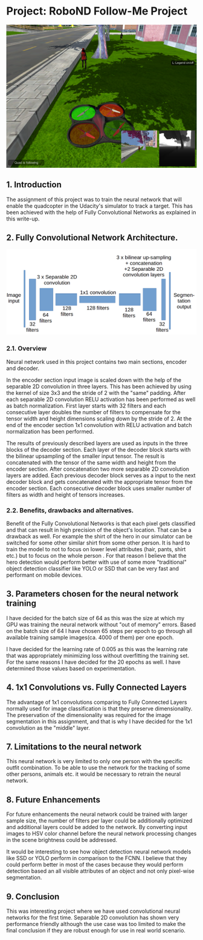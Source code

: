  # Project: RoboND Follow-Me Project

![Simulator Screenshot](sim_screenshot.png)

## 1. Introduction

The assignment of this project was to train the neural network that will enable the quadcopter in the Udacity's simulator to track a target. This has been achieved with the help of Fully Convolutional Networks as explained in this write-up.

## 2. Fully Convolutional Network Architecture.

![FCN Graph](FCN_graph.png)

### 2.1. Overview

Neural network used in this project contains two main sections, encoder and decoder.

In the encoder section input image is scaled down with the help of the separable 2D convolution in three layers. This has been achieved by using the kernel of size 3x3 and the stride of 2 with the "same" padding. After each separable 2D convolution RELU activation has been performed as well as batch normalization. First layer starts with 32 filters and each consecutive layer doubles the number of filters to compensate for the tensor width and height dimensions scaling down by the stride of 2. At the end of the encoder section 1x1 convolution with RELU activation and batch normalization has been performed.

The results of previously described layers are used as inputs in the three blocks of the decoder section. Each layer of the decoder block starts with the bilinear upsampling of the smaller input tensor. The result is concatenated with the tensor of the same width and height from the encoder section. After concatenation two more separable 2D convolution layers are added. Each previous decoder block serves as a input to the next decoder block and gets concatenated with the appropriate tensor from the encoder section. Each consecutive decoder block uses smaller number of filters as width and height of tensors increases.

### 2.2. Benefits, drawbacks and alternatives.

Benefit of the Fully Convolutional Networks is that each pixel gets classified and that  can result in high precision of the object's location. That can be a drawback as well. For example the shirt of the hero in our simulator can be switched for some other similar shirt from some other person. It is hard to train the model to not to focus on lower level attributes (hair, pants, shirt etc.) but to focus on the whole person . For that reason I believe that the hero detection would perform better with use of some more "traditional" object detection classifier like YOLO or SSD that can be very fast and performant on mobile devices.

## 3. Parameters chosen for the neural network training

I have decided for the batch size of 64 as this was the size at which my GPU was training the neural network without "out of memory" errors. Based on the batch size of 64 I have chosen 65 steps per epoch to go through all available training sample images(ca. 4000 of them) per one epoch.

I have decided for the learning rate of 0.005 as this was the learning rate that was appropriately minimizing loss without overfitting the training set. For the same reasons I have decided for the 20 epochs as well. I have determined those values based on experimentation.

## 4. 1x1 Convolutions vs. Fully Connected Layers

The advantage of 1x1 convolutions comparing to Fully Connected Layers normally used for image classification is that they preserve dimensionality. The preservation of the dimensionality was required for the image segmentation in this assignment, and that is why I have decided for the 1x1 convolution as the "middle" layer.

## 7. Limitations to the neural network

This neural network is very limited to only one person with the specific outfit combination. To be able to use the network for the tracking of some other persons, animals etc. it would be necessary to retrain the neural network.

## 8. Future Enhancements

For future enhancements the neural network could be trained with larger sample size, the number of filters per layer could be additionally optimized and additional layers could be added to the network. By converting input images to HSV color channel before the neural network processing changes in the scene brightness could be addressed.

It would be interesting to see how object detection neural network models like SSD or YOLO perform in comparison to the FCNN. I believe that they could perform better in most of the cases because they would perform detection based an all visible attributes of an object and not only pixel-wise segmentation.

## 9. Conclusion

This was interesting project where we have used convolutional neural networks for the first time. Separable 2D convolution has shown very performance friendly although the use case was too limited to make the final conclusion if they are robust enough for use in real world scenario.
